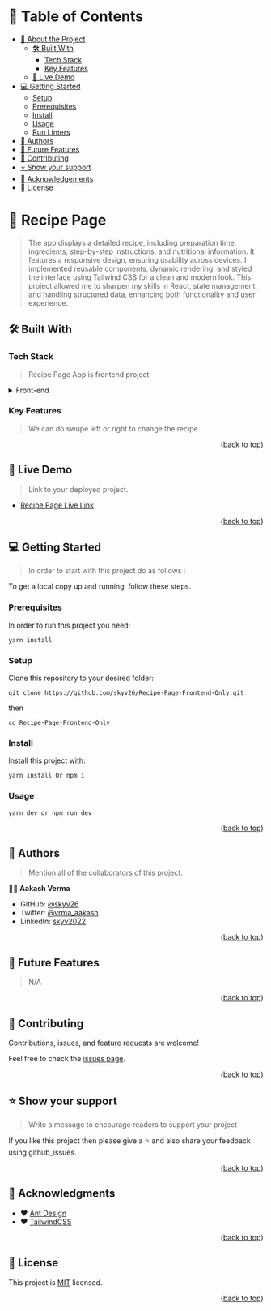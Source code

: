 <!-- TABLE OF CONTENTS -->

# 📗 Table of Contents

- [📖 About the Project](#about-project)
  - [🛠 Built With](#built-with)
    - [Tech Stack](#tech-stack)
    - [Key Features](#key-features)
  - [🚀 Live Demo](#live-demo)
- [💻 Getting Started](#getting-started)
  - [Setup](#setup)
  - [Prerequisites](#prerequisites)
  - [Install](#install)
  - [Usage](#usage)
  - [Run Linters](#run-tests)
- [👥 Authors](#authors)
- [🔭 Future Features](#future-features)
- [🤝 Contributing](#contributing)
- [⭐️ Show your support](#support)
- [🙏 Acknowledgements](#acknowledgements)
- [📝 License](#license)

<!-- PROJECT DESCRIPTION -->

# 🍲 Recipe Page <a name="about-project"></a>

> The app displays a detailed recipe, including preparation time, ingredients, step-by-step instructions, and nutritional information. It features a responsive design, ensuring usability across devices. I implemented reusable components, dynamic rendering, and styled the interface using Tailwind CSS for a clean and modern look. This project allowed me to sharpen my skills in React, state management, and handling structured data, enhancing both functionality and user experience.

## 🛠 Built With <a name="built-with"></a>

### Tech Stack <a name="tech-stack"></a>

> Recipe Page App is frontend project

<details>
<summary>Front-end</summary>
  <ul>
    <li><a href="https://react.dev/">React</a></li>
    <li><a href="https://tailwindcss.com/docs">TailwindCSS</a></li>
    <li><a href="https://ant.design/components">Ant Design</a></li>
  </ul>
</details>

<!-- Features -->

### Key Features <a name="key-features"></a>

> We can do swupe left or right to change the recipe.

<p align="right">(<a href="#readme-top">back to top</a>)</p>

<!-- LIVE DEMO -->

## 🚀 Live Demo <a name="live-demo"></a>

> Link to your deployed project.

- [Recipe Page Live Link](https://skyv26.github.io/Recipe-Page-Frontend-Only/)

<p align="right">(<a href="#readme-top">back to top</a>)</p>

<!-- GETTING STARTED -->

## 💻 Getting Started <a name="getting-started"></a>

> In order to start with this project do as follows :

To get a local copy up and running, follow these steps.

### Prerequisites

In order to run this project you need:

`yarn install`


### Setup

Clone this repository to your desired folder:

`git clone https://github.com/skyv26/Recipe-Page-Frontend-Only.git`

then

`cd Recipe-Page-Frontend-Only`

### Install

Install this project with:

`yarn install Or npm i`

### Usage

`yarn dev or npm run dev`

<p align="right">(<a href="#readme-top">back to top</a>)</p>

<!-- AUTHORS -->

## 👥 Authors <a name="authors"></a>

> Mention all of the collaborators of this project.

👨‍💻 **Aakash Verma**

- GitHub: [@skyv26](https://github.com/skyv26)
- Twitter: [@vrma_aakash](https://twitter.com/vrma_aakash)
- LinkedIn: [skyv2022](https://linkedin.com/in/skyv2022)

<p align="right">(<a href="#readme-top">back to top</a>)</p>

<!-- FUTURE FEATURES -->

## 🔭 Future Features <a name="future-features"></a>

> N/A

<p align="right">(<a href="#readme-top">back to top</a>)</p>

<!-- CONTRIBUTING -->

## 🤝 Contributing <a name="contributing"></a>

Contributions, issues, and feature requests are welcome!

Feel free to check the [issues page](../../issues/).

<p align="right">(<a href="#readme-top">back to top</a>)</p>

<!-- SUPPORT -->

## ⭐️ Show your support <a name="support"></a>

> Write a message to encourage readers to support your project

If you like this project then please give a ⭐️ and also share your feedback using github_issues.

<p align="right">(<a href="#readme-top">back to top</a>)</p>

<!-- ACKNOWLEDGEMENTS -->

## 🙏 Acknowledgments <a name="acknowledgements"></a>

- ❤️ [Ant Design](https://ant.design/)
- ❤️ [TailwindCSS](https://tailwindcss.com/docs)

<p align="right">(<a href="#readme-top">back to top</a>)</p>

<!-- LICENSE -->

## 📝 License <a name="license"></a>

This project is [MIT](./LICENSE) licensed.

<p align="right">(<a href="#readme-top">back to top</a>)</p>
